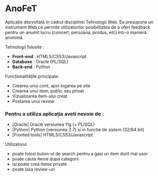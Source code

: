 # AnoFeT

Aplicație dezvoltată în cadrul disciplinei Tehnologii Web. Ea presupune un instrument Web ce permite utilizatorilor posibilitatea de a oferi feedback pentru un anumit lucru (concert, persoana, produs, etc) într-o manieră anonimă. 

Tehnologii folosite : 

* **Front-end** : HTML5/CSS3/Javascript
* **Database** : Oracle (PL/SQL)
* **Back-end** : Python


Funcționalitățile principale:

 * Crearea unui cont, apoi logarea pe site
 * Crearea unui item, public sau privat
 * Vizualizarea item-ului creat
 * Postarea unui review
 
 ### Pentru a utiliza aplicația aveti nevoie de :

 * [Oracle] Oracle versiunea 11g (+ PL/SQL) 
 * [Python] Python (versiunea 2.7) si in functie de sistem (32/64 bit)
 * [Fronted tools] HTML5/CSS3/Javascript

Utilizatorul

 * poate folosi buton-ul de search pentru a gasi un item dorit mai usor
 * poate cauta iteme dupa categorii
 * isi poate crea iteme private 
 * poate lasa review-uri 
